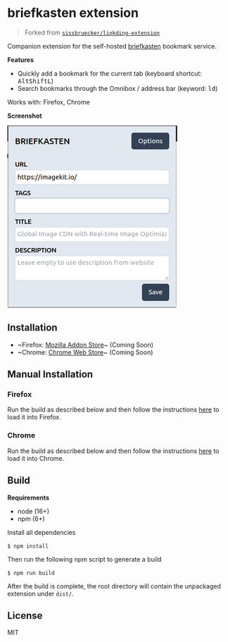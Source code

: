 # briefkasten extension

> Forked from [`sissbruecker/linkding-extension`](https://github.com/sissbruecker/linkding-extension)

Companion extension for the self-hosted [briefkasten](https://github.com/ndom91/briefkasten) bookmark service.

**Features**

- Quickly add a bookmark for the current tab (keyboard shortcut: <kbd>Alt</kbd><kbd>Shift</kbd><kbd>L</kbd>)
- Search bookmarks through the Omnibox / address bar (keyword: <kbd>ld</kbd>)

Works with: Firefox, Chrome

**Screenshot**

![Screenshot](/docs/screenshot_extension.png?raw=true 'Screenshot')

## Installation

- ~Firefox: [Mozilla Addon Store](https://addons.mozilla.org/de/firefox/addon/briefkasten-extension/)~ (Coming Soon)
- ~Chrome: [Chrome Web Store](https://chrome.google.com/webstore/detail/briefkasten-extension/beakmhbijpdhipnjhnclmhgjlddhidpe)~ (Coming Soon)

## Manual Installation

### Firefox

Run the build as described below and then follow the instructions [here](https://developer.mozilla.org/en-US/docs/Mozilla/Add-ons/WebExtensions/Your_first_WebExtension#installing) to load it into Firefox.

### Chrome

Run the build as described below and then follow the instructions [here](https://developer.chrome.com/docs/extensions/mv3/getstarted/#manifest) to load it into Chrome.

## Build

**Requirements**

- node (16+)
- npm (6+)

Install all dependencies

```
$ npm install
```

Then run the following npm script to generate a build

```
$ npm run build
```

After the build is complete, the root directory will contain the unpackaged extension under `dist/`.

## License

MIT

